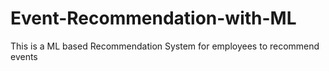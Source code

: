 # Event-Recommendation-with-ML
This is a ML based Recommendation System for employees to recommend events
